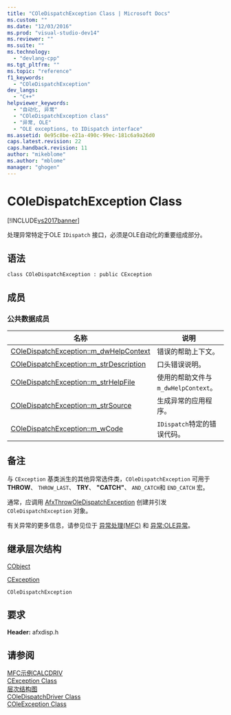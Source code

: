 ```yaml
---
title: "COleDispatchException Class | Microsoft Docs"
ms.custom: ""
ms.date: "12/03/2016"
ms.prod: "visual-studio-dev14"
ms.reviewer: ""
ms.suite: ""
ms.technology: 
  - "devlang-cpp"
ms.tgt_pltfrm: ""
ms.topic: "reference"
f1_keywords: 
  - "COleDispatchException"
dev_langs: 
  - "C++"
helpviewer_keywords: 
  - "自动化, 异常"
  - "COleDispatchException class"
  - "异常, OLE"
  - "OLE exceptions, to IDispatch interface"
ms.assetid: 0e95c8be-e21a-490c-99ec-181c6a9a26d0
caps.latest.revision: 22
caps.handback.revision: 11
author: "mikeblome"
ms.author: "mblome"
manager: "ghogen"
---
```

# COleDispatchException Class
[!INCLUDE[vs2017banner](../../assembler/inline/includes/vs2017banner.md)]

处理异常特定于OLE `IDispatch` 接口，必须是OLE自动化的重要组成部分。  
  
## 语法  
  
```  
class COleDispatchException : public CException  
```  
  
## 成员  
  
### 公共数据成员  
  
|名称|说明|  
|--------|--------|  
|[COleDispatchException::m\_dwHelpContext](../Topic/COleDispatchException::m_dwHelpContext.md)|错误的帮助上下文。|  
|[COleDispatchException::m\_strDescription](../Topic/COleDispatchException::m_strDescription.md)|口头错误说明。|  
|[COleDispatchException::m\_strHelpFile](../Topic/COleDispatchException::m_strHelpFile.md)|使用的帮助文件与 `m_dwHelpContext`。|  
|[COleDispatchException::m\_strSource](../Topic/COleDispatchException::m_strSource.md)|生成异常的应用程序。|  
|[COleDispatchException::m\_wCode](../Topic/COleDispatchException::m_wCode.md)|`IDispatch`特定的错误代码。|  
  
## 备注  
 与 `CException` 基类派生的其他异常选件类，`COleDispatchException` 可用于 **THROW**、 `THROW_LAST`、 **TRY**、 **"CATCH"**、 `AND_CATCH`和 `END_CATCH` 宏。  
  
 通常，应调用 [AfxThrowOleDispatchException](../Topic/AfxThrowOleDispatchException.md) 创建并引发 `COleDispatchException` 对象。  
  
 有关异常的更多信息，请参见位于 [异常处理\(MFC\)](../../mfc/exception-handling-in-mfc.md) 和 [异常:OLE异常](../../mfc/exceptions-ole-exceptions.md)。  
  
## 继承层次结构  
 [CObject](../../mfc/reference/cobject-class.md)  
  
 [CException](../../mfc/reference/cexception-class.md)  
  
 `COleDispatchException`  
  
## 要求  
 **Header:** afxdisp.h  
  
## 请参阅  
 [MFC示例CALCDRIV](../../top/visual-cpp-samples.md)   
 [CException Class](../../mfc/reference/cexception-class.md)   
 [层次结构图](../../mfc/hierarchy-chart.md)   
 [COleDispatchDriver Class](../../mfc/reference/coledispatchdriver-class.md)   
 [COleException Class](../../mfc/reference/coleexception-class.md)